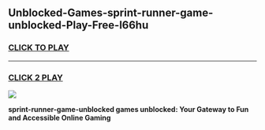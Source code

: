
## Unblocked-Games-sprint-runner-game-unblocked-Play-Free-l66hu
<h3>
<a href="https://premium76.site?title=sprint-runner-game-unblocked&ref=20M">CLICK TO PLAY</a></h3>
<hr>

<h3>
<a href="https://premium76.site?title=sprint-runner-game-unblocked&ref=20M">CLICK 2 PLAY</a>
  
</h3>

<a href="https://premium76.site?title=sprint-runner-game-unblocked&ref=19M"><img src="https://clearcache.store/games.png"></a>


**sprint-runner-game-unblocked games unblocked: Your Gateway to Fun and Accessible Online Gaming**
